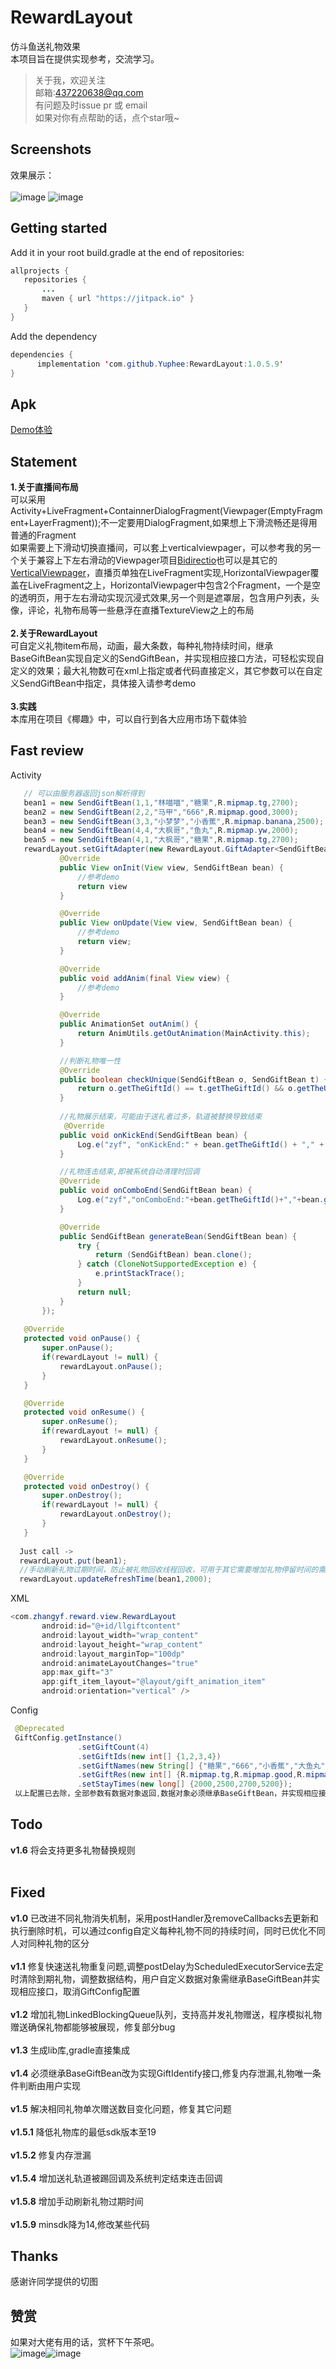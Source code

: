 # RewardLayout
仿斗鱼送礼物效果<br>
本项目旨在提供实现参考，交流学习。<br>
> 关于我，欢迎关注  
  邮箱:437220638@qq.com<br>
  有问题及时issue pr 或 email<br>
  如果对你有点帮助的话，点个star哦~
 
## Screenshots
效果展示：<br><br>
![image](/screenshots/photo.gif) ![image](/screenshots/photo2.gif)

## Getting started
Add it in your root build.gradle at the end of repositories:
 ```java
allprojects {
    repositories {
        ...
        maven { url "https://jitpack.io" }
    }
}
 ```
 Add the dependency
  ```java
 dependencies {
        implementation 'com.github.Yuphee:RewardLayout:1.0.5.9'
}
 ```

## Apk
[Demo体验](/sample.apk)

## Statement
**1.关于直播间布局**<br>
可以采用Activity+LiveFragment+ContainnerDialogFragment(Viewpager(EmptyFragment+LayerFragment));不一定要用DialogFragment,如果想上下滑流畅还是得用普通的Fragment<br>
如果需要上下滑动切换直播间，可以套上verticalviewpager，可以参考我的另一个关于兼容上下左右滑动的Viewpager项目[Bidirectio](https://github.com/Yuphee/Bidirectio)也可以是其它的[VerticalViewpager](https://github.com/castorflex/VerticalViewPager)，直播页单独在LiveFragment实现,HorizontalViewpager覆盖在LiveFragment之上，HorizontalViewpager中包含2个Fragment，一个是空的透明页，用于左右滑动实现沉浸式效果,另一个则是遮罩层，包含用户列表，头像，评论，礼物布局等一些悬浮在直播TextureView之上的布局<br><br>
**2.关于RewardLayout**<br>
可自定义礼物item布局，动画，最大条数，每种礼物持续时间，继承BaseGiftBean实现自定义的SendGiftBean，并实现相应接口方法，可轻松实现自定义的效果；最大礼物数可在xml上指定或者代码直接定义，其它参数可以在自定义SendGiftBean中指定，具体接入请参考demo<br><br>
**3.实践**<br>
本库用在项目《椰趣》中，可以自行到各大应用市场下载体验

## Fast review
Activity
 ```java
    // 可以由服务器返回json解析得到
    bean1 = new SendGiftBean(1,1,"林喵喵","糖果",R.mipmap.tg,2700);
    bean2 = new SendGiftBean(2,2,"马甲","666",R.mipmap.good,3000);
    bean3 = new SendGiftBean(3,3,"小梦梦","小香蕉",R.mipmap.banana,2500);
    bean4 = new SendGiftBean(4,4,"大枫哥","鱼丸",R.mipmap.yw,2000);
    bean5 = new SendGiftBean(4,1,"大枫哥","糖果",R.mipmap.tg,2700);
    rewardLayout.setGiftAdapter(new RewardLayout.GiftAdapter<SendGiftBean>() {
            @Override
            public View onInit(View view, SendGiftBean bean) {
                //参考demo
                return view
            }

            @Override
            public View onUpdate(View view, SendGiftBean bean) {
                //参考demo
                return view;
            }

            @Override
            public void addAnim(final View view) {
                //参考demo
            }

            @Override
            public AnimationSet outAnim() {
                return AnimUtils.getOutAnimation(MainActivity.this);
            }

            //判断礼物唯一性
            @Override
            public boolean checkUnique(SendGiftBean o, SendGiftBean t) {
                return o.getTheGiftId() == t.getTheGiftId() && o.getTheUserId() == t.getTheUserId();
            }
            
            //礼物展示结束，可能由于送礼者过多，轨道被替换导致结束
             @Override
            public void onKickEnd(SendGiftBean bean) {
                Log.e("zyf", "onKickEnd:" + bean.getTheGiftId() + "," + bean.getGiftName() + "," + bean.getUserName() + "," +   bean.getTheGiftCount());
            }

            //礼物连击结束,即被系统自动清理时回调
            @Override
            public void onComboEnd(SendGiftBean bean) {
                Log.e("zyf","onComboEnd:"+bean.getTheGiftId()+","+bean.getGiftName()+","+bean.getUserName()+","+bean.getTheGiftCount());
            }

            @Override
            public SendGiftBean generateBean(SendGiftBean bean) {
                try {
                    return (SendGiftBean) bean.clone();
                } catch (CloneNotSupportedException e) {
                    e.printStackTrace();
                }
                return null;
            }
        });
        
    @Override
    protected void onPause() {
        super.onPause();
        if(rewardLayout != null) {
            rewardLayout.onPause();
        }
    }

    @Override
    protected void onResume() {
        super.onResume();
        if(rewardLayout != null) {
            rewardLayout.onResume();
        }
    }

    @Override
    protected void onDestroy() {
        super.onDestroy();
        if(rewardLayout != null) {
            rewardLayout.onDestroy();
        }
    }
    
   Just call ->
   rewardLayout.put(bean1);
   //手动刷新礼物过期时间，防止被礼物回收线程回收，可用于其它需要增加礼物停留时间的需求。
   rewardLayout.updateRefreshTime(bean1,2000);
```
XML
 ```java
<com.zhangyf.reward.view.RewardLayout
        android:id="@+id/llgiftcontent"
        android:layout_width="wrap_content"
        android:layout_height="wrap_content"
        android:layout_marginTop="100dp"
        android:animateLayoutChanges="true"
        app:max_gift="3"
        app:gift_item_layout="@layout/gift_animation_item"
        android:orientation="vertical" />
```
Config
 ```java
  @Deprecated
  GiftConfig.getInstance()
                .setGiftCount(4)
                .setGiftIds(new int[] {1,2,3,4})
                .setGiftNames(new String[] {"糖果","666","小香蕉","大鱼丸"})
                .setGiftRes(new int[] {R.mipmap.tg,R.mipmap.good,R.mipmap.banana,R.mipmap.yw})
                .setStayTimes(new long[] {2000,2500,2700,5200});
  以上配置已去除，全部参数有数据对象返回,数据对象必须继承BaseGiftBean，并实现相应接口，具体参考demo
 ```
## Todo
**v1.6** 将会支持更多礼物替换规则<br>
 
## Fixed 
**v1.0** 已改进不同礼物消失机制，采用postHandler及removeCallbacks去更新和执行删除时机，可以通过config自定义每种礼物不同的持续时间，同时已优化不同人对同种礼物的区分<br><br>
**v1.1** 修复快速送礼物重复问题,调整postDelay为ScheduledExecutorService去定时清除到期礼物，调整数据结构，用户自定义数据对象需继承BaseGiftBean并实现相应接口，取消GiftConfig配置<br><br>
**v1.2** 增加礼物LinkedBlockingQueue队列，支持高并发礼物赠送，程序模拟礼物赠送确保礼物都能够被展现，修复部分bug<br><br>
**v1.3** 生成lib库,gradle直接集成<br><br>
**v1.4** 必须继承BaseGiftBean改为实现GiftIdentify接口,修复内存泄漏,礼物唯一条件判断由用户实现<br><br>
**v1.5** 解决相同礼物单次赠送数目变化问题，修复其它问题<br><br>
**v1.5.1** 降低礼物库的最低sdk版本至19<br><br>
**v1.5.2** 修复内存泄漏<br><br>
**v1.5.4** 增加送礼轨道被踢回调及系统判定结束连击回调<br><br>
**v1.5.8** 增加手动刷新礼物过期时间<br><br>
**v1.5.9** minsdk降为14,修改某些代码<br>


## Thanks
感谢许同学提供的切图

## 赞赏
如果对大佬有用的话，赏杯下午茶吧。<br>
![image](/screenshots/alipay.png)![image](/screenshots/wechat_reward.png)
